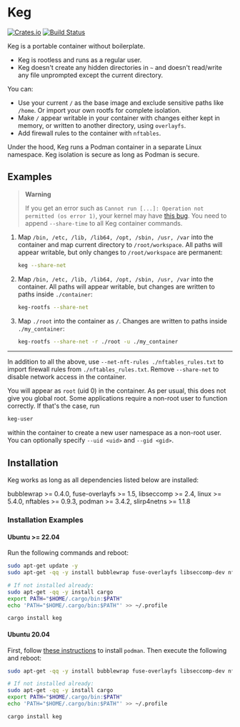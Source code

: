 # Keg

[![Crates.io](https://img.shields.io/crates/v/keg)](https://crates.io/crates/keg)
[![Build Status](https://github.com/keg-project/keg/actions/workflows/ci.yml/badge.svg)](https://github.com/keg-project/keg/actions)

Keg is a portable container without boilerplate.

* Keg is rootless and runs as a regular user.
* Keg doesn't create any hidden directories in `~` and doesn't read/write any file unprompted
  except the current directory.

You can:

* Use your current `/` as the base image and exclude sensitive paths like `/home`. Or import your
  own rootfs for complete isolation.
* Make `/` appear writable in your container with changes either kept in memory, or written to
  another directory, using `overlayfs`.
* Add firewall rules to the container with `nftables`.

Under the hood, Keg runs a Podman container in a separate Linux namespace. Keg isolation is secure
as long as Podman is secure.

## Examples

> **Warning**
>
> If you get an error such as `Cannot run [...]: Operation not permitted (os error 1)`, your kernel
> may have [this bug]. You need to append `--share-time` to all Keg container commands.

[this bug]: https://git.kernel.org/pub/scm/linux/kernel/git/torvalds/linux.git/commit/?id=2b5f9dad32ed19e8db3b0f10a84aa824a219803b

1. Map `/bin, /etc, /lib, /lib64, /opt, /sbin, /usr, /var` into the container and map current
   directory to `/root/workspace`. All paths will appear writable, but only changes to
   `/root/workspace` are permanent:

   ```sh
   keg --share-net
   ```

2. Map `/bin, /etc, /lib, /lib64, /opt, /sbin, /usr, /var` into the container. All paths will
   appear writable, but changes are written to paths inside `./container`:

   ```sh
   keg-rootfs --share-net
   ```

3. Map `./root` into the container as `/`. Changes are written to paths inside `./my_container`:

   ```sh
   keg-rootfs --share-net -r ./root -u ./my_container
   ```

--------

In addition to all the above, use `--net-nft-rules ./nftables_rules.txt` to import firewall rules
from `./nftables_rules.txt`. Remove `--share-net` to disable network access in the container.

You will appear as `root` (uid 0) in the container. As per usual, this does not give you global
root. Some applications require a non-root user to function correctly. If that's the case, run

```sh
keg-user
```

within the container to create a new user namespace as a non-root user. You can optionally specify
`--uid <uid>` and `--gid <gid>`.

## Installation

Keg works as long as all dependencies listed below are installed:

bubblewrap >= 0.4.0, fuse-overlayfs >= 1.5, libseccomp >= 2.4, linux >= 5.4.0, nftables >= 0.9.3,
podman >= 3.4.2, slirp4netns >= 1.1.8

### Installation Examples

#### Ubuntu >= 22.04

Run the following commands and reboot:
```sh
sudo apt-get update -y
sudo apt-get -qq -y install bubblewrap fuse-overlayfs libseccomp-dev nftables podman slirp4netns

# If not installed already:
sudo apt-get -qq -y install cargo
export PATH="$HOME/.cargo/bin:$PATH"
echo 'PATH="$HOME/.cargo/bin:$PATH"' >> ~/.profile

cargo install keg
```

#### Ubuntu 20.04

First, follow [these instructions] to install `podman`. Then execute the following and reboot:
```sh
sudo apt-get -qq -y install bubblewrap fuse-overlayfs libseccomp-dev nftables slirp4netns

# If not installed already:
sudo apt-get -qq -y install cargo
export PATH="$HOME/.cargo/bin:$PATH"
echo 'PATH="$HOME/.cargo/bin:$PATH"' >> ~/.profile

cargo install keg
```

[these instructions]: https://www.atlantic.net/dedicated-server-hosting/how-to-install-and-use-podman-on-ubuntu-20-04/
